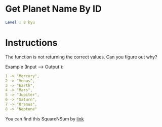 # Get Planet Name By ID

```yaml
Level : 8 kyu
```


# Instructions
The function is not returning the correct values. Can you figure out why?

Example (Input --> Output ):
```yaml
1 -> "Mercury", 
2 -> "Venus", 
3 -> "Earth", 
4 -> "Mars", 
5 -> "Jupiter", 
6 -> "Saturn", 
7 -> "Uranus", 
8 -> "Neptune"
```

You can find this SquareNSum by [link](https://www.codewars.com/kata/515e188a311df01cba000003/train/scala)